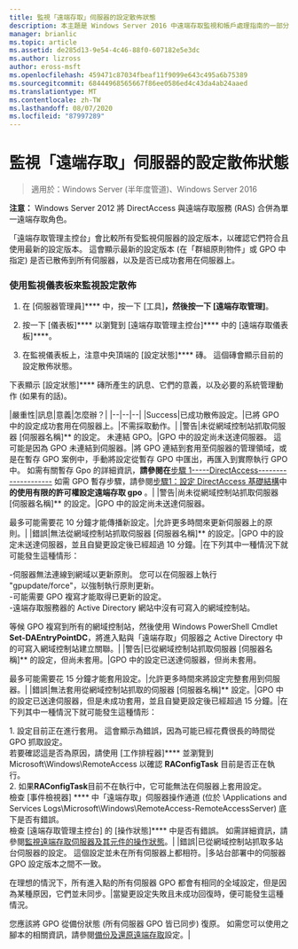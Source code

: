 ```yaml
---
title: 監視「遠端存取」伺服器的設定散佈狀態
description: 本主題是 Windows Server 2016 中遠端存取監視和帳戶處理指南的一部分。
manager: brianlic
ms.topic: article
ms.assetid: de285d13-9e54-4c46-88f0-607182e5e3dc
ms.author: lizross
author: eross-msft
ms.openlocfilehash: 459471c87034fbeaf11f9099e643c495a6b75389
ms.sourcegitcommit: 68444968565667f86ee0586ed4c43da4ab24aaed
ms.translationtype: MT
ms.contentlocale: zh-TW
ms.lasthandoff: 08/07/2020
ms.locfileid: "87997289"
---
```

# <a name="monitor-the-configuration-distribution-status-of-the-remote-access-server"></a>監視「遠端存取」伺服器的設定散佈狀態

>適用於：Windows Server (半年度管道)、Windows Server 2016

**注意：** Windows Server 2012 將 DirectAccess 與遠端存取服務 (RAS) 合併為單一遠端存取角色。

「遠端存取管理主控台」會比較所有受監視伺服器的設定版本，以確認它們符合且使用最新的設定版本。 這會顯示最新的設定版本 (在「群組原則物件」或 GPO 中指定) 是否已散佈到所有伺服器，以及是否已成功套用在伺服器上。

### <a name="to-use-the-monitoring-dashboard-to-monitor-the-configuration-distribution"></a>使用監視儀表板來監視設定散佈

1.  在 [伺服器管理員]**** 中，按一下 [工具]****，然後按一下 [遠端存取管理]****。

2.  按一下 [儀表板]**** 以瀏覽到 [遠端存取管理主控台]**** 中的 [遠端存取儀表板]****。

3.  在監視儀表板上，注意中央頂端的 [設定狀態]**** 磚。 這個磚會顯示目前的設定散佈狀態。

下表顯示 [設定狀態]**** 磚所產生的訊息、它們的意義，以及必要的系統管理動作 (如果有的話)。

|嚴重性|訊息|意義|怎麼辦？|
|--|--|--|
|Success|已成功散佈設定。|已將 GPO 中的設定成功套用在伺服器上。|不需採取動作。|
|警告|未從網域控制站抓取伺服器 [伺服器名稱]** 的設定。 未連結 GPO。|GPO 中的設定尚未送達伺服器。 這可能是因為 GPO 未連結到伺服器。|將 GPO 連結到套用至伺服器的管理領域，或是在暫存 GPO 案例中，手動將設定從暫存 GPO 中匯出，再匯入到實際執行 GPO 中。 如需有關暫存 Gpo 的詳細資訊，**請參閱在**[步驟 1-----DirectAccess--------------------](../../directaccess/single-server-advanced/da-adv-plan-s1-infrastructure.md) 如需 GPO 暫存步驟，請參閱[步驟1：設定 DirectAccess 基礎結構](../../directaccess/single-server-advanced/da-adv-configure-s1-infrastructure.md)中**的使用有限的許可權設定遠端存取 gpo** 。|
|警告|尚未從網域控制站抓取伺服器 [伺服器名稱]** 的設定。|GPO 中的設定尚未送達伺服器。<p>最多可能需要花 10 分鐘才能傳播新設定。|允許更多時間來更新伺服器上的原則。|
|錯誤|無法從網域控制站抓取伺服器 [伺服器名稱]** 的設定。|GPO 中的設定未送達伺服器，並且自變更設定後已經超過 10 分鐘。|在下列其中一種情況下就可能發生這種情形：<p>-伺服器無法連線到網域以更新原則。 您可以在伺服器上執行 "gpupdate/force"，以強制執行原則更新。<br />-可能需要 GPO 複寫才能取得已更新的設定。<br />-遠端存取服務器的 Active Directory 網站中沒有可寫入的網域控制站。<p>等候 GPO 複寫到所有的網域控制站，然後使用 Windows PowerShell Cmdlet **Set-DAEntryPointDC**，將進入點與「遠端存取」伺服器之 Active Directory 中的可寫入網域控制站建立關聯。|
|警告|已從網域控制站抓取伺服器 [伺服器名稱]** 的設定，但尚未套用。|GPO 中的設定已送達伺服器，但尚未套用。<p>最多可能需要花 15 分鐘才能套用設定。|允許更多時間來將設定完整套用到伺服器。|
|錯誤|無法套用從網域控制站抓取的伺服器 [伺服器名稱]** 設定。|GPO 中的設定已送達伺服器，但是未成功套用，並且自變更設定後已經超過 15 分鐘。|在下列其中一種情況下就可能發生這種情形：<p>1. 設定目前正在進行套用。 這會顯示為錯誤，因為可能已經花費很長的時間從 GPO 抓取設定。<br />    若要確認這是否為原因，請使用 [工作排程器]**** 並瀏覽到 Microsoft\Windows\RemoteAccess 以確認 **RAConfigTask** 目前是否正在執行。<br />2. 如果**RAConfigTask**目前不在執行中，它可能無法在伺服器上套用設定。<br />    檢查 [事件檢視器] **** 中「遠端存取」伺服器操作通道 (位於 \Applications and Services Logs\Microsoft\Windows\RemoteAccess-RemoteAccessServer) 底下是否有錯誤。<br />    檢查 [遠端存取管理主控台] 的 [操作狀態]**** 中是否有錯誤。 如需詳細資訊，請參閱[監視遠端存取伺服器及其元件的操作狀態](Monitor-the-operations-status-of-the-Remote-Access-server-and-its-components.md)。|
|錯誤|已從網域控制站抓取多站台伺服器的設定。 這個設定並未在所有伺服器上都相符。|多站台部署中的伺服器 GPO 設定版本之間不一致。<p>在理想的情況下，所有進入點的所有伺服器 GPO 都會有相同的全域設定，但是因為某種原因，它們並未同步。|當變更設定失敗且未成功回復時，便可能發生這種情況。<p>您應該將 GPO 從備份狀態 (所有伺服器 GPO 皆已同步) 復原。 如需您可以使用之腳本的相關資訊，請參閱[備份及還原遠端存取](https://gallery.technet.microsoft.com/Back-up-and-Restore-Remote-e157e6a6)設定。|
